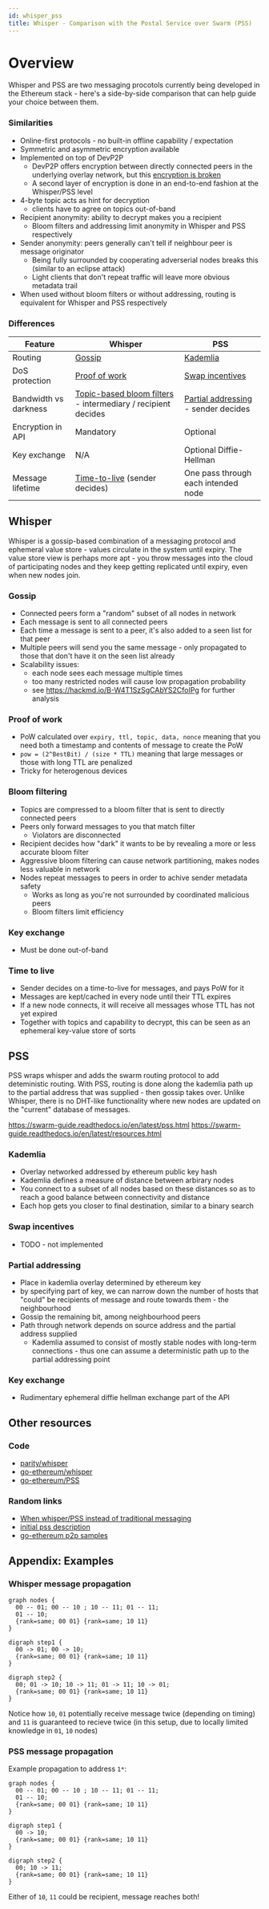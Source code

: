 ```yaml
---
id: whisper_pss
title: Whisper - Comparison with the Postal Service over Swarm (PSS)
---
```


# Overview

Whisper and PSS are two messaging procotols currently being developed in the Ethereum stack - here's a side-by-side comparison that can help guide your choice between them.

### Similarities

* Online-first protocols - no built-in offline capability / expectation
* Symmetric and asymmetric encryption available
* Implemented on top of DevP2P
    * DevP2P offers encryption between directly connected peers in the underlying overlay network, but this [encryption is broken](https://github.com/ethereum/devp2p/issues/32)
    * A second layer of encryption is done in an end-to-end fashion at the Whisper/PSS level
* 4-byte topic acts as hint for decryption
    * clients have to agree on topics out-of-band
* Recipient anonymity: ability to decrypt makes you a recipient
    * Bloom filters and addressing limit anonymity in Whisper and PSS respectively
* Sender anonymity: peers generally can't tell if neighbour peer is message originator
    * Being fully surrounded by cooperating adverserial nodes breaks this (similar to an eclipse attack)
    * Light clients that don't repeat traffic will leave more obvious metadata trail
* When used without bloom filters or without addressing, routing is equivalent for Whisper and PSS respectively

### Differences

| Feature | Whisper | PSS |
| ------- | ------- | --- |
| Routing | [Gossip](#Gossip) | [Kademlia](#Kademlia) |
| DoS protection | [Proof of work](Proof-of-work) | [Swap incentives](#Swap-incentives) |
| Bandwidth  vs darkness | [Topic-based bloom filters](#Bloom-filtering) - intermediary / recipient decides | [Partial addressing](Partial-addressing) - sender decides |
| Encryption in API | Mandatory | Optional |
| Key exchange | N/A | Optional Diffie-Hellman |
| Message lifetime | [Time-to-live](#Time-to-live) (sender decides) | One pass through each intended node |

## Whisper

Whisper is a gossip-based combination of a messaging protocol and ephemeral value store - values circulate in the system until expiry. The value store view is perhaps more apt - you throw messages into the cloud of participating nodes and they keep getting replicated until expiry, even when new nodes join.

### Gossip

* Connected peers form a "random" subset of all nodes in network
* Each message is sent to all connected peers
* Each time a message is sent to a peer, it's also added to a seen list for that peer
* Multiple peers will send you the same message - only propagated to those that don't have it on the seen list already
* Scalability issues:
    * each node sees each message multiple times
    * too many restricted nodes will cause low propagation probability
    * see https://hackmd.io/B-W4T1SzSgCAbYS2CfoIPg for further analysis

### Proof of work

* PoW calculated over `expiry, ttl, topic, data, nonce` meaning that you need both a timestamp and contents of message to create the PoW
* `pow = (2^BestBit) / (size * TTL)` meaning that large messages or those with long TTL are penalized
* Tricky for heterogenous devices

### Bloom filtering

* Topics are compressed to a bloom filter that is sent to directly connected peers
* Peers only forward messages to you that match filter
    * Violators are disconnected
* Recipient decides how "dark" it wants to be by revealing a more or less accurate bloom filter
* Aggressive bloom filtering can cause network partitioning, makes nodes less valuable in network
* Nodes repeat messages to peers in order to achive sender metadata safety
    * Works as long as you're not surrounded by coordinated malicious peers
    * Bloom filters limit efficiency

### Key exchange

* Must be done out-of-band

### Time to live

* Sender decides on a time-to-live for messages, and pays PoW for it
* Messages are kept/cached in every node until their TTL expires
* If a new node connects, it will receive all messages whose TTL has not yet expired
* Together with topics and capability to decrypt, this can be seen as an ephemeral key-value store of sorts

## PSS

PSS wraps whisper and adds the swarm routing protocol to add deteministic routing. With PSS, routing is done along the kademlia path up to the partial address that was supplied - then gossip takes over.
Unlike Whisper, there is no DHT-like functionality where new nodes are updated on the "current" database of messages.

https://swarm-guide.readthedocs.io/en/latest/pss.html
https://swarm-guide.readthedocs.io/en/latest/resources.html

### Kademlia

* Overlay networked addressed by ethereum public key hash
* Kademlia defines a measure of distance between arbirary nodes
* You connect to a subset of all nodes based on these distances so as to reach a good balance between connectivity and distance
* Each hop gets you closer to final destination, similar to a binary search

### Swap incentives

* TODO - not implemented

### Partial addressing

* Place in kademlia overlay determined by ethereum key
* by specifying part of key, we can narrow down the number of hosts that "could" be recipients of message and route towards them - the neighbourhood
* Gossip the remaining bit, among neighbourhood peers
* Path through network depends on source address and the partial address supplied
    * Kademlia assumed to consist of mostly stable nodes with long-term connections - thus one can assume a deterministic path up to the partial addressing point

### Key exchange

* Rudimentary ephemeral diffie hellman exchange part of the API

## Other resources

### Code

* [parity/whisper](https://github.com/paritytech/parity-ethereum/tree/master/whisper)
* [go-ethereum/whisper](https://github.com/ethersphere/go-ethereum/tree/master/whisper)
* [go-ethereum/PSS](https://github.com/ethersphere/go-ethereum/tree/master/swarm/pss)


### Random links
* [When whisper/PSS instead of traditional messaging](https://ethereum.stackexchange.com/questions/47109/when-should-i-use-whisper-or-pss-over-traditional-message-channel-like-aws-sqs)
* [initial pss description](https://gist.github.com/zelig/d52dab6a4509125f842bbd0dce1e9440)
* [go-ethereum p2p samples](https://github.com/nolash/ethereum-samples/tree/master/p2p/devp2p)

## Appendix: Examples

### Whisper message propagation

```graphviz
graph nodes {
  00 -- 01; 00 -- 10 ; 10 -- 11; 01 -- 11; 
  01 -- 10;
  {rank=same; 00 01} {rank=same; 10 11}
}
```

```graphviz
digraph step1 {
  00 -> 01; 00 -> 10;
  {rank=same; 00 01} {rank=same; 10 11}
}
```

```graphviz
digraph step2 {
  00; 01 -> 10; 10 -> 11; 01 -> 11; 10 -> 01;
  {rank=same; 00 01} {rank=same; 10 11}
}
```

Notice how `10`, `01` potentially receive message twice (depending on timing) and `11` is guaranteed to recieve twice (in this setup, due to locally limited knowledge in `01`, `10` nodes)

### PSS message propagation

Example propagation to address `1*`:

```graphviz
graph nodes {
  00 -- 01; 00 -- 10 ; 10 -- 11; 01 -- 11; 
  01 -- 10;
  {rank=same; 00 01} {rank=same; 10 11}
}
```

```graphviz
digraph step1 {
  00 -> 10;
  {rank=same; 00 01} {rank=same; 10 11}
}
```

```graphviz
digraph step2 {
  00; 10 -> 11; 
  {rank=same; 00 01} {rank=same; 10 11}
}
```

Either of `10`, `11` could be recipient, message reaches both!
